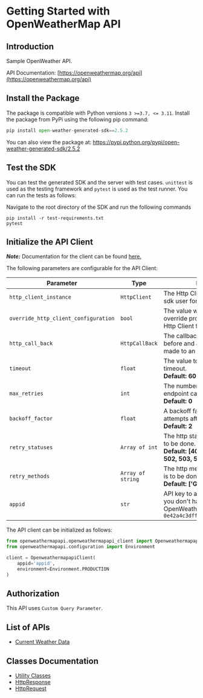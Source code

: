 
# Getting Started with OpenWeatherMap API

## Introduction

Sample OpenWeather API.

API Documentation: [https://openweathermap.org/api](https://openweathermap.org/api)

## Install the Package

The package is compatible with Python versions `3 >=3.7, <= 3.11`.
Install the package from PyPi using the following pip command:

```python
pip install open-weather-generated-sdk==2.5.2
```

You can also view the package at:
https://pypi.python.org/pypi/open-weather-generated-sdk/2.5.2

## Test the SDK

You can test the generated SDK and the server with test cases. `unittest` is used as the testing framework and `pytest` is used as the test runner. You can run the tests as follows:

Navigate to the root directory of the SDK and run the following commands

```
pip install -r test-requirements.txt
pytest
```

## Initialize the API Client

**_Note:_** Documentation for the client can be found [here.](https://www.github.com/SidneyAllen/open-weather-python-sdk/tree/2.5.2/doc/client.md)

The following parameters are configurable for the API Client:

| Parameter | Type | Description |
|  --- | --- | --- |
| `http_client_instance` | `HttpClient` | The Http Client passed from the sdk user for making requests |
| `override_http_client_configuration` | `bool` | The value which determines to override properties of the passed Http Client from the sdk user |
| `http_call_back` | `HttpCallBack` | The callback value that is invoked before and after an HTTP call is made to an endpoint |
| `timeout` | `float` | The value to use for connection timeout. <br> **Default: 60** |
| `max_retries` | `int` | The number of times to retry an endpoint call if it fails. <br> **Default: 0** |
| `backoff_factor` | `float` | A backoff factor to apply between attempts after the second try. <br> **Default: 2** |
| `retry_statuses` | `Array of int` | The http statuses on which retry is to be done. <br> **Default: [408, 413, 429, 500, 502, 503, 504, 521, 522, 524]** |
| `retry_methods` | `Array of string` | The http methods on which retry is to be done. <br> **Default: ['GET', 'PUT']** |
| `appid` | `str` | API key to authorize requests. If you don't have an OpenWeatherMap API key, use `0e42a4c3dff34f7e42dbfcd804a5c917` |

The API client can be initialized as follows:

```python
from openweathermapapi.openweathermapapi_client import OpenweathermapapiClient
from openweathermapapi.configuration import Environment

client = OpenweathermapapiClient(
    appid='appid',
    environment=Environment.PRODUCTION
)
```

## Authorization

This API uses `Custom Query Parameter`.

## List of APIs

* [Current Weather Data](https://www.github.com/SidneyAllen/open-weather-python-sdk/tree/2.5.2/doc/controllers/current-weather-data.md)

## Classes Documentation

* [Utility Classes](https://www.github.com/SidneyAllen/open-weather-python-sdk/tree/2.5.2/doc/utility-classes.md)
* [HttpResponse](https://www.github.com/SidneyAllen/open-weather-python-sdk/tree/2.5.2/doc/http-response.md)
* [HttpRequest](https://www.github.com/SidneyAllen/open-weather-python-sdk/tree/2.5.2/doc/http-request.md)

